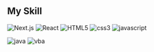 ## My Skill
<img alt="Next.js" src ="https://img.shields.io/badge/Next.js-000000.svg?&style=for-the-badge&logo=Next.js&logoColor=white"/>  <img alt="React" src ="https://img.shields.io/badge/React-ffffff.svg?&style=for-the-badge&logo=React&logoColor=blue"/>  <img alt="HTML5" src ="https://img.shields.io/badge/HTML5-E34F26?style=for-the-badge&logo=html5&logoColor=white"/>  <img alt="css3" src="https://img.shields.io/badge/CSS3-1572B6?style=for-the-badge&logo=css3&logoColor=white"/>  <img alt="javascript" src="https://img.shields.io/badge/JavaScript-323330?style=for-the-badge&logo=javascript&logoColor=F7DF1E"/>

<img alt="java" src="https://img.shields.io/badge/Java-ED8B00?style=for-the-badge&logo=java&logoColor=white"/>  <img alt="vba" src="https://img.shields.io/badge/vba-217346?style=for-the-badge&logo=microsoft-excel&logoColor=white"/>

